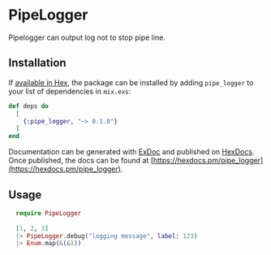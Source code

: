 # PipeLogger

Pipelogger can output log not to stop pipe line.

## Installation

If [available in Hex](https://hex.pm/docs/publish), the package can be installed
by adding `pipe_logger` to your list of dependencies in `mix.exs`:

```elixir
def deps do
  [
    {:pipe_logger, "~> 0.1.0"}
  ]
end
```

Documentation can be generated with [ExDoc](https://github.com/elixir-lang/ex_doc)
and published on [HexDocs](https://hexdocs.pm). Once published, the docs can
be found at [https://hexdocs.pm/pipe_logger](https://hexdocs.pm/pipe_logger).

## Usage

```elixir
  require PipeLogger
  
  [1, 2, 3]
  |> PipeLogger.debug("logging message", label: 123)
  |> Enum.map(&(&1))
  
```
